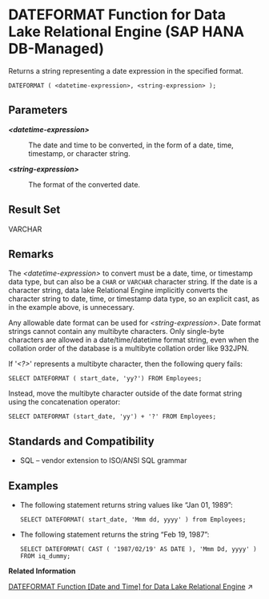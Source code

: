 <!-- loiod8071cc3053447a9bd6d90807082d61a -->

# DATEFORMAT Function for Data Lake Relational Engine \(SAP HANA DB-Managed\)

Returns a string representing a date expression in the specified format.



```
DATEFORMAT ( <datetime-expression>, <string-expression> );
```



<a name="loiod8071cc3053447a9bd6d90807082d61a__section_bk1_g2m_srb"/>

## Parameters


<dl>
<dt><b>

*<datetime-expression\>*

</b></dt>
<dd>

The date and time to be converted, in the form of a date, time, timestamp, or character string.



</dd><dt><b>

*<string-expression\>*

</b></dt>
<dd>

The format of the converted date.



</dd>
</dl>



<a name="loiod8071cc3053447a9bd6d90807082d61a__section_vx4_g2m_srb"/>

## Result Set

VARCHAR



<a name="loiod8071cc3053447a9bd6d90807082d61a__section_jt2_h2m_srb"/>

## Remarks

The *<datetime-expression\>* to convert must be a date, time, or timestamp data type, but can also be a `CHAR` or `VARCHAR` character string. If the date is a character string, data lake Relational Engine implicitly converts the character string to date, time, or timestamp data type, so an explicit cast, as in the example above, is unnecessary.

Any allowable date format can be used for *<string-expression\>*. Date format strings cannot contain any multibyte characters. Only single-byte characters are allowed in a date/time/datetime format string, even when the collation order of the database is a multibyte collation order like 932JPN.

If '*<?\>*' represents a multibyte character, then the following query fails:

```
SELECT DATEFORMAT ( start_date, 'yy?') FROM Employees;
```

Instead, move the multibyte character outside of the date format string using the concatenation operator:

```
SELECT DATEFORMAT (start_date, 'yy') + '?' FROM Employees;
```



<a name="loiod8071cc3053447a9bd6d90807082d61a__section_q1f_32m_srb"/>

## Standards and Compatibility

-   SQL – vendor extension to ISO/ANSI SQL grammar



<a name="loiod8071cc3053447a9bd6d90807082d61a__section_fmr_32m_srb"/>

## Examples

-   The following statement returns string values like “Jan 01, 1989”:

    ```
    SELECT DATEFORMAT( start_date, 'Mmm dd, yyyy' ) from Employees;
    ```

-   The following statement returns the string “Feb 19, 1987”:

    ```
    SELECT DATEFORMAT( CAST ( '1987/02/19' AS DATE ), 'Mmm Dd, yyyy' ) FROM iq_dummy;
    ```


**Related Information**  


[DATEFORMAT Function \[Date and Time\] for Data Lake Relational Engine](https://help.sap.com/viewer/19b3964099384f178ad08f2d348232a9/2024_1_QRC/en-US/a546abe884f21015bc048c3994136804.html "Returns a string representing a date expression in the specified format.") :arrow_upper_right:

